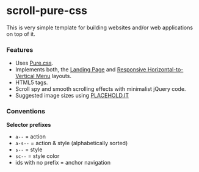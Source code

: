 # scroll-pure-css

This is very simple template for building websites and/or web applications on
top of it.

### Features
* Uses [Pure.css](http://purecss.io).
* Implements both, the [Landing Page](http://purecss.io/layouts/marketing/) and [Responsive Horizontal-to-Vertical Menu](http://purecss.io/layouts/tucked-menu-vertical/) layouts.
* HTML5 tags.
* Scroll spy and smooth scrolling effects with minimalist jQuery code.
* Suggested image sizes using [PLACEHOLD.IT](http://placehold.it)

### Conventions
**Selector prefixes**
* `a--` = action
* `a-s--` = action & style (alphabetically sorted)
* `s--` = style
* `sc--` = style color
* ids with no prefix = anchor navigation


